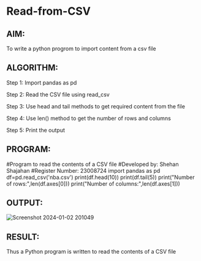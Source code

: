 # Read-from-CSV

## AIM:
To write a python progrom to import content from a csv file
## ALGORITHM:
Step 1:
Import pandas as pd

Step 2:
Read the CSV file using read_csv

Step 3:
Use head and tail methods to get required content from the file

Step 4:
Use len() method to get the number of rows and columns

Step 5:
Print the output
## PROGRAM:
#Program to read the contents of a CSV file
#Developed by: Shehan Shajahan
#Register Number: 23008724
import pandas as pd
df=pd.read_csv('nba.csv')
print(df.head(10))
print(df.tail(5))
print("Number of rows:",len(df.axes[0]))
print("Number of columns:",len(df.axes[1]))
## OUTPUT:
![Screenshot 2024-01-02 201049](https://github.com/shehanshajahan/Read-from-CSV/assets/139317389/f29925ad-5867-4ece-982b-3df9df5d0f53)
## RESULT:
Thus a Python program is written to read the contents of a CSV file
